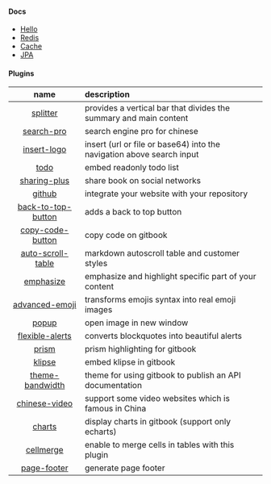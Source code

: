 #### Docs

* [Hello](pages/hello/index.md)
* [Redis](pages/redis/index.md)
* [Cache](pages/cache/index.md)
* [JPA](pages/jpa/index.md)

#### Plugins

name|description
:--:|:--
[splitter](https://www.npmjs.com/package/gitbook-plugin-splitter)|provides a vertical bar that divides the summary and main content
[search-pro](https://www.npmjs.com/package/gitbook-plugin-search-pro)|search engine pro for chinese
[insert-logo](https://www.npmjs.com/package/gitbook-plugin-insert-logo)|insert (url or file or base64) into the navigation above search input
[todo](https://www.npmjs.com/package/gitbook-plugin-todo)|embed readonly todo list
[sharing-plus](https://www.npmjs.com/package/gitbook-plugin-sharing-plus)|share book on social networks
[github](https://www.npmjs.com/package/gitbook-plugin-github)|integrate your website with your repository
[back-to-top-button](https://www.npmjs.com/package/gitbook-plugin-back-to-top-button)|adds a back to top button
[copy-code-button](https://www.npmjs.com/package/gitbook-plugin-copy-code-button)|copy code on gitbook
[auto-scroll-table](https://www.npmjs.com/package/gitbook-plugin-auto-scroll-table)|markdown autoscroll table and customer styles
[emphasize](https://www.npmjs.com/package/gitbook-plugin-emphasize)|emphasize and highlight specific part of your content
[advanced-emoji](https://www.npmjs.com/package/gitbook-plugin-advanced-emoji)|transforms emojis syntax into real emoji images
[popup](https://www.npmjs.com/package/gitbook-plugin-popup)|open image in new window
[flexible-alerts](https://www.npmjs.com/package/gitbook-plugin-flexible-alerts)|converts blockquotes into beautiful alerts
[prism](https://www.npmjs.com/package/gitbook-plugin-prism)|prism highlighting for gitbook
[klipse](https://www.npmjs.com/package/gitbook-plugin-klipse)|embed klipse in gitbook
[theme-bandwidth](https://www.npmjs.com/package/gitbook-plugin-theme-bandwidth)|theme for using gitbook to publish an API documentation
[chinese-video](https://www.npmjs.com/package/gitbook-plugin-chinese-video)|support some video websites which is famous in China
[charts](https://www.npmjs.com/package/gitbook-plugin-charts)|display charts in gitbook (support only echarts)
[cellmerge](https://www.npmjs.com/package/gitbook-plugin-cellmerge)|enable to merge cells in tables with this plugin
[page-footer](https://www.npmjs.com/package/gitbook-plugin-page-footer)|generate page footer